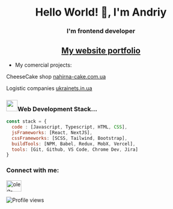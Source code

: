 <h1 align="center">Hello World! 👋, I'm Andriy</h1>
<h3 align="center">I'm frontend developer</h3>
<h2 align="center"><a href="https://andriynosov.com/" target="_blank" rel="noreferrer">My website portfolio</a></h2>


- My comercial projects:

CheeseCake shop [nahirna-cake.com.ua](https://nahirna-cake.com.ua/)

Logistic companies [ukrainets.in.ua](https://www.ukrainets.in.ua/)


### <img src="https://media.giphy.com/media/WUlplcMpOCEmTGBtBW/giphy.gif" width="30">Web Development Stack...  

```javascript
const stack = {
  code : [Javascript, Typescript, HTML, CSS],
  jsFrameworks: [React, NextJS],
  cssFrameworks: [SCSS, Tailwind, Bootstrap],
  buildTools: [NPM, Babel, Redux, MobX, Vercel],
  tools: [Git, Github, VS Code, Chrome Dev, Jira]
}
```

<h3 align="left">Connect with me:</h3>
<p align="left">
<a href="https://www.linkedin.com/in/andriy-nosov/" target="blank"><img align="center" src="https://raw.githubusercontent.com/rahuldkjain/github-profile-readme-generator/master/src/images/icons/Social/linked-in-alt.svg" alt="oleg-vetrov-a580b5238" height="30" width="40" /></a>
</p>


![Profile views](https://gpvc.arturio.dev/nosovandriy)
